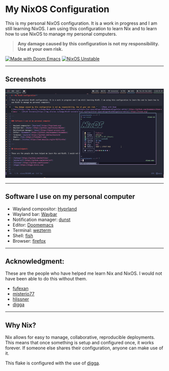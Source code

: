 # **My NixOS Configuration**

This is my personal NixOS configuration. It is a work in progress and I am still learning NixOS. I am using this configuration to learn Nix and to learn how to use NixOS to manage my personal computers.

> **Any damage caused by this configuration is not my responsibility. Use at your own risk.**

[![Made with Doom Emacs](https://img.shields.io/badge/Made_with-Doom_Emacs-blueviolet.svg?style=flat-square&logo=GNU%20Emacs&logoColor=white)](https://github.com/doomemacs/doom-emacs)
[![NixOS Unstable](https://img.shields.io/badge/NixOS-unstable-blue.svg?style=flat-square&logo=NixOS&logoColor=white)](https://nixos.org)

---

## **Screenshots**

![Screenshot](assets/ss.png)

---

## **Software I use on my personal computer**

- Wayland compositor: [Hyprland](https://hyprland.org)
- Wayland bar: [Waybar](https://github.com/Alexays/Waybar)
- Notification manager: [dunst](https://dunst-project.org)
- Editor: [Doomemacs](https://github.com/doomemacs/doomemacs)
- Terminal: [wezterm](https://github.com/wez/wezterm)
- Shell: [fish](https://fishshell.com)
- Browser: [firefox](https://www.mozilla.org/en-US/firefox)

---

## **Acknowledgment:**

These are the people who have helped me learn Nix and NixOS. I would not have been able to do this without them.

- [fufexan](https://github.com/dotfiles)
- [misterio77](https://github.com/misterio77)
- [hlissner](https://github.com/hlissner)
- [digga](https://digga.divnix.com)

---

## **Why Nix?**

Nix allows for easy to manage, collaborative, reproducible deployments. This means that once something is setup and configured once, it works forever. If someone else shares their configuration, anyone can make use of it.

This flake is configured with the use of [digga][digga].

[digga]: https://github.com/divnix/digga
